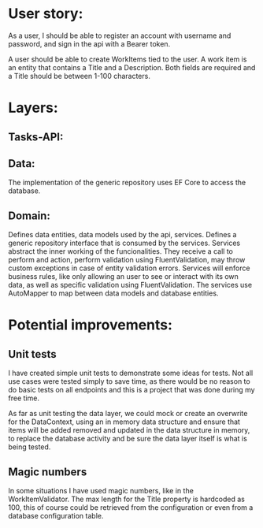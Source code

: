 
# User story:

As a user, I should be able to register an account with username and password, and sign in the api with a Bearer token.

A user should be able to create WorkItems tied to the user. A work item is an entity that contains a Title and a Description. Both fields are required and a Title should be between 1-100 characters.


# Layers:

## Tasks-API:



## Data:

The implementation of the generic repository uses EF Core to access the database.

## Domain:

Defines data entities, data models used by the api, services.
Defines a generic repository interface that is consumed by the services.
Services abstract the inner working of the funcionalities. They receive a call to perform and action, perform validation using FluentValidation, may throw custom exceptions in case of entity validation errors.
Services will enforce business rules, like only allowing an user to see or interact with its own data, as well as specific validation using FluentValidation.
The services use AutoMapper to map between data models and database entities.

# Potential improvements:

## Unit tests

I have created simple unit tests to demonstrate some ideas for tests. Not all use cases were tested simply to save time, as there would be no reason to do basic tests on all endpoints and this is a project that was done during my free time.

As far as unit testing the data layer, we could mock or create an overwrite for the DataContext, using an in memory data structure and ensure that items will be added removed and updated in the data structure in memory, to replace the database activity and be sure the data layer itself is what is being tested.

## Magic numbers

In some situations I have used magic numbers, like in the WorkItemValidator. The max length for the Title property is hardcoded as 100, this of course could be retrieved from the configuration or even from a database configuration table.
